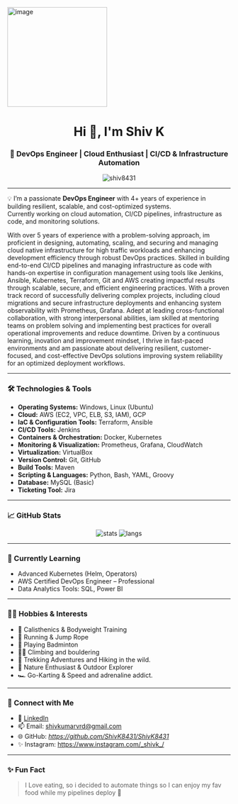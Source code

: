 <img width="225" height="225" alt="image" src="https://github.com/user-attachments/assets/0377ab77-b4f0-424a-a93f-153c8a887845" /><h1 align="center">Hi 👋, I'm Shiv K</h1>
<h3 align="center">🚀 DevOps Engineer | Cloud Enthusiast | CI/CD & Infrastructure Automation</h3>

<p align="center">
  <img src="https://komarev.com/ghpvc/?username=shiv8431&label=Profile%20views&color=0e75b6&style=flat" alt="shiv8431" />
</p>

---

💡 I’m a passionate **DevOps Engineer** with 4+ years of experience in building resilient, scalable, and cost-optimized systems.  
Currently working on cloud automation, CI/CD pipelines, infrastructure as code, and monitoring solutions.

With over 5 years of experience with a problem-solving approach, im proficient in designing, automating, scaling, and securing and managing cloud native infrastructure for high traffic workloads and enhancing development efficiency through robust DevOps practices.
Skilled in building end-to-end CI/CD pipelines and managing infrastructure as code with hands-on expertise in configuration management using tools like Jenkins, Ansible, Kubernetes, Terraform, Git and AWS creating impactful results through scalable, secure, and efficient engineering practices.
With a proven track record of successfully delivering complex projects, including cloud migrations and secure infrastructure deployments and enhancing system observability with Prometheus, Grafana.
Adept at leading cross-functional collaboration, with strong interpersonal abilities, iam skilled at mentoring teams on problem solving and implementing best practices for overall operational improvements and reduce downtime.
Driven by a continuous learning, inovation and improvement mindset, I thrive in fast-paced environments and am passionate about delivering resilient, customer-focused, and cost-effective DevOps solutions improving system reliability for an optimized deployment workflows.

---

### 🛠️ Technologies & Tools

- **Operating Systems:** Windows, Linux (Ubuntu)  
- **Cloud:** AWS (EC2, VPC, ELB, S3, IAM), GCP  
- **IaC & Configuration Tools:** Terraform, Ansible  
- **CI/CD Tools:** Jenkins  
- **Containers & Orchestration:** Docker, Kubernetes  
- **Monitoring & Visualization:** Prometheus, Grafana, CloudWatch  
- **Virtualization:** VirtualBox  
- **Version Control:** Git, GitHub  
- **Build Tools:** Maven  
- **Scripting & Languages:** Python, Bash, YAML, Groovy  
- **Database:** MySQL (Basic)  
- **Ticketing Tool:** Jira  

---

### 📈 GitHub Stats

<p align="center">
  <img src="https://github-readme-stats.vercel.app/api?username=shiv8431&show_icons=true&theme=radical" alt="stats" />
  <img src="https://github-readme-stats.vercel.app/api/top-langs/?username=shiv8431&layout=compact&theme=radical" alt="langs" />
</p>

---

### 🌱 Currently Learning

- Advanced Kubernetes (Helm, Operators)
- AWS Certified DevOps Engineer – Professional
- Data Analytics Tools: SQL, Power BI

---

### 🧗‍♂️ Hobbies & Interests

- 💪 Calisthenics & Bodyweight Training  
- 🏃 Running & Jump Rope  
- 🏸 Playing Badminton  
- 🧗‍♂️ Climbing and bouldering 
- 🌄 Trekking Adventures and Hiking in the wild.  
- 🌿 Nature Enthusiast & Outdoor Explorer  
- 🏎️ Go-Karting & Speed and adrenaline addict.
 
---

### 🤝 Connect with Me

- 💼 [LinkedIn](https://www.linkedin.com/in/shivkumar-v-0660a41a9/)
- 📫 Email: shivkumarvrd@gmail.com  
- 🌐 GitHub: *https://github.com/ShivK8431/ShivK8431*
- ✨ Instagram: https://www.instagram.com/_shivk_/

---

### ✨ Fun Fact

> I Love eating, so i decided to automate things so I can enjoy my fav food while my pipelines deploy 🚀

